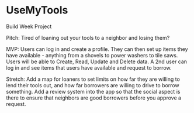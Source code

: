 # UseMyTools
Build Week Project

Pitch: 
Tired of loaning out your tools to a neighbor and losing them?

MVP: 
Users can log in and create a profile. They can then set up items they have available - anything from a shovels to power washers to tile saws.  Users will be able to Create, Read, Update and Delete data. A 2nd user can log in and see items that users have available and request to borrow.

Stretch: 
Add a map for loaners to set limits on how far they are willing to lend their tools out, and how far borrowers are willing to drive to borrow something.  Add a review system into the app so that the social aspect is there to ensure that neighbors are good borrowers before you approve a request.


